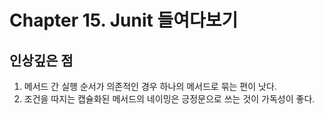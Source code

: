 # Chapter 15. Junit 들여다보기
## 인상깊은 점
1. 메서드 간 실행 순서가 의존적인 경우 하나의 메서드로 묶는 편이 낫다.
2. 조건을 따지는 캡슐화된 메서드의 네이밍은 긍정문으로 쓰는 것이 가독성이 좋다.